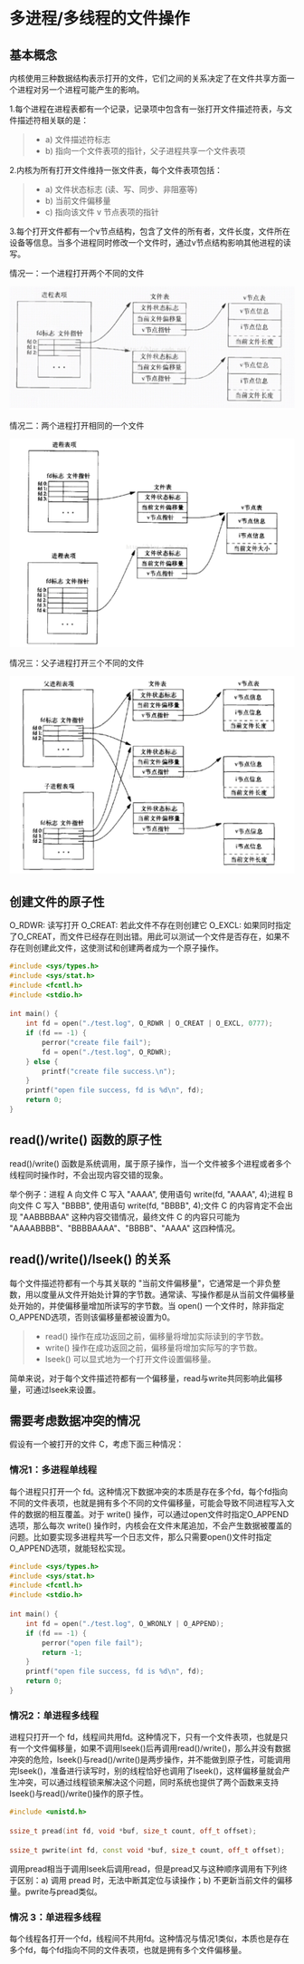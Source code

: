 # 多进程/多线程的文件操作

## 基本概念

内核使用三种数据结构表示打开的文件，它们之间的关系决定了在文件共享方面一个进程对另一个进程可能产生的影响。

1.每个进程在进程表都有一个记录，记录项中包含有一张打开文件描述符表，与文件描述符相关联的是：

>- a) 文件描述符标志
>- b) 指向一个文件表项的指针，父子进程共享一个文件表项

2.内核为所有打开文件维持一张文件表，每个文件表项包括：

>- a) 文件状态标志 (读、写、同步、非阻塞等)
>- b) 当前文件偏移量
>- c) 指向该文件 v 节点表项的指针

3.每个打开文件都有一个v节点结构，包含了文件的所有者，文件长度，文件所在设备等信息。当多个进程同时修改一个文件时，通过v节点结构影响其他进程的读写。

情况一：一个进程打开两个不同的文件

![情况一](../Resource/Process2file.jpg)

情况二：两个进程打开相同的一个文件

![情况二](../Resource/2Process1file.jpg)

情况三：父子进程打开三个不同的文件

![情况三](../Resource/ParentChildfile.jpg)

## 创建文件的原子性

O_RDWR: 读写打开
O_CREAT: 若此文件不存在则创建它
O_EXCL: 如果同时指定了O_CREAT，而文件已经存在则出错。用此可以测试一个文件是否存在，如果不存在则创建此文件，这使测试和创建两者成为一个原子操作。

```cpp
#include <sys/types.h>
#include <sys/stat.h>
#include <fcntl.h>
#include <stdio.h>

int main() {
    int fd = open("./test.log", O_RDWR | O_CREAT | O_EXCL, 0777);
    if (fd == -1) {
        perror("create file fail");
        fd = open("./test.log", O_RDWR);
    } else {
        printf("create file success.\n");
    }
    printf("open file success, fd is %d\n", fd);
    return 0;
}
```

## read()/write() 函数的原子性

read()/write() 函数是系统调用，属于原子操作，当一个文件被多个进程或者多个线程同时操作时，不会出现内容交错的现象。

举个例子：进程 A 向文件 C 写入 "AAAA", 使用语句 write(fd, "AAAA", 4);进程 B 向文件 C 写入 "BBBB", 使用语句 write(fd, "BBBB", 4);文件 C 的内容肯定不会出现 "AABBBBAA" 这种内容交错情况，最终文件 C 的内容只可能为 "AAAABBBB"、"BBBBAAAA"、"BBBB"、"AAAA" 这四种情况。

## read()/write()/lseek() 的关系

每个文件描述符都有一个与其关联的 "当前文件偏移量"，它通常是一个非负整数，用以度量从文件开始处计算的字节数。通常读、写操作都是从当前文件偏移量处开始的，并使偏移量增加所读写的字节数。当 open() 一个文件时，除非指定O_APPEND选项，否则该偏移量都被设置为0。

>- read() 操作在成功返回之前，偏移量将增加实际读到的字节数。
>- write() 操作在成功返回之前，偏移量将增加实际写的字节数。
>- lseek() 可以显式地为一个打开文件设置偏移量。

简单来说，对于每个文件描述符都有一个偏移量，read与write共同影响此偏移量，可通过lseek来设置。

## 需要考虑数据冲突的情况

假设有一个被打开的文件 C，考虑下面三种情况：

### 情况1：多进程单线程

每个进程只打开一个 fd。这种情况下数据冲突的本质是存在多个fd，每个fd指向不同的文件表项，也就是拥有多个不同的文件偏移量，可能会导致不同进程写入文件的数据的相互覆盖。对于 write() 操作，可以通过open文件时指定O_APPEND选项，那么每次 write() 操作时，内核会在文件末尾追加，不会产生数据被覆盖的问题。比如要实现多进程共写一个日志文件，那么只需要open()文件时指定O_APPEND选项，就能轻松实现。

```cpp
#include <sys/types.h>
#include <sys/stat.h>
#include <fcntl.h>
#include <stdio.h>

int main() {
    int fd = open("./test.log", O_WRONLY | O_APPEND);
    if (fd == -1) {
        perror("open file fail");
        return -1;
    }
    printf("open file success, fd is %d\n", fd);
    return 0;
}
```

### 情况2：单进程多线程

进程只打开一个 fd，线程间共用fd。这种情况下，只有一个文件表项，也就是只有一个文件偏移量，如果不调用lseek()后再调用read()/write()，那么并没有数据冲突的危险，lseek()与read()/write()是两步操作，并不能做到原子性，可能调用完lseek()，准备进行读写时，别的线程恰好也调用了lseek()，这样偏移量就会产生冲突，可以通过线程锁来解决这个问题，同时系统也提供了两个函数来支持lseek()与read()/write()操作的原子性。

```cpp
#include <unistd.h>

ssize_t pread(int fd, void *buf, size_t count, off_t offset);

ssize_t pwrite(int fd, const void *buf, size_t count, off_t offset);
```

调用pread相当于调用lseek后调用read，但是pread又与这种顺序调用有下列终于区别：a) 调用 pread 时，无法中断其定位与读操作；b) 不更新当前文件的偏移量。pwrite与pread类似。

### 情况 3：单进程多线程

每个线程各打开一个fd，线程间不共用fd。这种情况与情况1类似，本质也是存在多个fd，每个fd指向不同的文件表项，也就是拥有多个文件偏移量。
